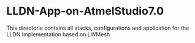 # LLDN-App-on-AtmelStudio7.0
 This directorie contains all stacks, configurations and application for the LLDN Implementation based on LWMesh
